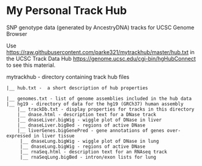 # My Personal Track Hub
SNP genotype data (generated by AncestryDNA) tracks for UCSC Genome Browser

Use https://raw.githubusercontent.com/parke321/mytrackhub/master/hub.txt in the UCSC Track Data Hub https://genome.ucsc.edu/cgi-bin/hgHubConnect to see this material.


mytrackhub - directory containing track hub files

	|__ hub.txt -  a short description of hub properties
	
	|__ genomes.txt - list of genome assemblies included in the hub data
	|__ hg19 - directory of data for the hg19 (GRCh37) human assembly
		|__ trackDb.txt - display properties for tracks in this directory
		|__ dnase.html - description text for a DNase track 
		|__ dnaseLiver.bigWig - wiggle plot of DNase in liver
		|__ dnaseLiver.bigBed - regions of active DNase
		|__ liverGenes.bigGenePred - gene annotations of genes over-expressed in liver tissue
         |__ dnaseLung.bigWig - wiggle plot of DNase in lung
         |__ dnaseLung.bigWig - regions of active DNase
         |__ rnaSeq.html - description text for an RNAseq track
         |__ rnaSeqLung.bigBed - intron/exon lists for lung
